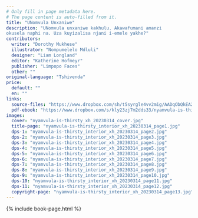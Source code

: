```yaml
---
# Only fill in page metadata here.
# The page content is auto-filled from it.
title: "UNomvula Unxaniwe"
description: "UNomvula unxaniwe kakhulu. Akawafumani amanzi
okusela naphi na. Uza kuyizalisa njani i-emele yakhe?"
contributors:
  writer: "Dorothy Mukhese"
  illustrator: "Nompumelelo Mdluli"
  designer: "Liam Longland"
  editor: "Katherine Hofmeyr"
  publisher: "Limpopo Faces"
  other: ""
original-language: "Tshivenda"
price:
  default: ""
  en: ""
links:
  source-files: "https://www.dropbox.com/sh/t5syrgle4vv2mig/AADqObQkEA2OQRlHySCxUd3_a?dl=0"
  pdf-ebook: "https://www.dropbox.com/s/kly23zj7m2dds33/nyamvula-is-thirsty_xh_20230314.pdf?dl=0"
images:
  cover: "nyamvula-is-thirsty_xh_20230314_cover.jpg"
  title-page: "nyamvula-is-thirsty_interior_xh_20230314_page1.jpg"
  dps-1: "nyamvula-is-thirsty_interior_xh_20230314_page2.jpg"
  dps-2: "nyamvula-is-thirsty_interior_xh_20230314_page3.jpg"
  dps-3: "nyamvula-is-thirsty_interior_xh_20230314_page4.jpg"
  dps-4: "nyamvula-is-thirsty_interior_xh_20230314_page5.jpg"
  dps-5: "nyamvula-is-thirsty_interior_xh_20230314_page6.jpg"
  dps-6: "nyamvula-is-thirsty_interior_xh_20230314_page7.jpg"
  dps-7: "nyamvula-is-thirsty_interior_xh_20230314_page8.jpg"
  dps-8: "nyamvula-is-thirsty_interior_xh_20230314_page9.jpg"
  dps-9: "nyamvula-is-thirsty_interior_xh_20230314_page10.jpg"
  dps-10: "nyamvula-is-thirsty_interior_xh_20230314_page11.jpg"
  dps-11: "nyamvula-is-thirsty_interior_xh_20230314_page12.jpg"
  copyright-page: "nyamvula-is-thirsty_interior_xh_20230314_page13.jpg"
---
```


{% include book-page.html %}


